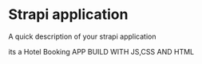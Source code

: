 # Strapi application

A quick description of your strapi application

its a Hotel Booking APP BUILD WITH JS,CSS AND HTML
